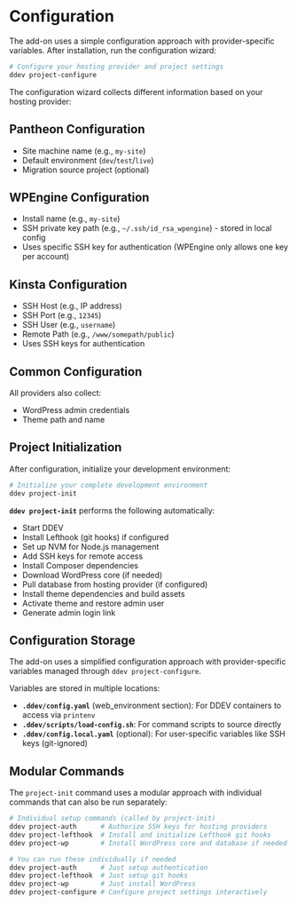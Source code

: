 # Configuration

The add-on uses a simple configuration approach with provider-specific variables. After installation, run the configuration wizard:

```bash
# Configure your hosting provider and project settings
ddev project-configure
```

The configuration wizard collects different information based on your hosting provider:

## Pantheon Configuration

- Site machine name (e.g., `my-site`)
- Default environment (`dev`/`test`/`live`)
- Migration source project (optional)

## WPEngine Configuration

- Install name (e.g., `my-site`)
- SSH private key path (e.g., `~/.ssh/id_rsa_wpengine`) - stored in local config
- Uses specific SSH key for authentication (WPEngine only allows one key per account)

## Kinsta Configuration

- SSH Host (e.g., IP address)
- SSH Port (e.g., `12345`)
- SSH User (e.g., `username`)
- Remote Path (e.g., `/www/somepath/public`)
- Uses SSH keys for authentication

## Common Configuration

All providers also collect:

- WordPress admin credentials
- Theme path and name

## Project Initialization

After configuration, initialize your development environment:

```bash
# Initialize your complete development environment
ddev project-init
```

**`ddev project-init`** performs the following automatically:

- Start DDEV
- Install Lefthook (git hooks) if configured
- Set up NVM for Node.js management
- Add SSH keys for remote access
- Install Composer dependencies
- Download WordPress core (if needed)
- Pull database from hosting provider (if configured)
- Install theme dependencies and build assets
- Activate theme and restore admin user
- Generate admin login link

## Configuration Storage

The add-on uses a simplified configuration approach with provider-specific variables managed through `ddev project-configure`.

Variables are stored in multiple locations:

- **`.ddev/config.yaml`** (web_environment section): For DDEV containers to access via `printenv`
- **`.ddev/scripts/load-config.sh`**: For command scripts to source directly
- **`.ddev/config.local.yaml`** (optional): For user-specific variables like SSH keys (git-ignored)

## Modular Commands

The `project-init` command uses a modular approach with individual commands that can also be run separately:

```bash
# Individual setup commands (called by project-init)
ddev project-auth      # Authorize SSH keys for hosting providers
ddev project-lefthook  # Install and initialize Lefthook git hooks
ddev project-wp        # Install WordPress core and database if needed

# You can run these individually if needed
ddev project-auth      # Just setup authentication
ddev project-lefthook  # Just setup git hooks
ddev project-wp        # Just install WordPress
ddev project-configure # Configure project settings interactively
```